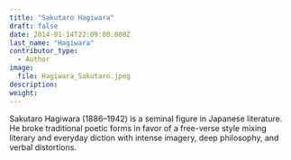 ```yaml
---
title: "Sakutaro Hagiwara"
draft: false
date: 2014-01-14T22:09:00.000Z
last_name: "Hagiwara"
contributor_type:
  - Author
image:
  file: Hagiwara_Sakutaro.jpeg
description:
weight:
---
```


Sakutaro Hagiwara (1886–1942) is a seminal figure in Japanese literature. He broke traditional poetic forms in favor of a free-verse style mixing literary and everyday diction with intense imagery, deep philosophy, and verbal distortions.

